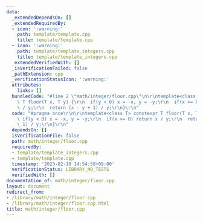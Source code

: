 ```yaml
---
data:
  _extendedDependsOn: []
  _extendedRequiredBy:
  - icon: ':warning:'
    path: template/template.cpp
    title: template/template.cpp
  - icon: ':warning:'
    path: template/template_integers.cpp
    title: template/template_integers.cpp
  _extendedVerifiedWith: []
  _isVerificationFailed: false
  _pathExtension: cpp
  _verificationStatusIcon: ':warning:'
  attributes:
    links: []
  bundledCode: "#line 2 \"math/integer/floor.cpp\"\n\r\ntemplate<class T> constexpr\
    \ T floor(T x, T y) {\r\n  if(y < 0) x = -x, y = -y;\r\n  if(x >= 0) return x\
    \ / y;\r\n  return (x - y + 1) / y;\r\n}\r\n"
  code: "#pragma once\r\n\r\ntemplate<class T> constexpr T floor(T x, T y) {\r\n \
    \ if(y < 0) x = -x, y = -y;\r\n  if(x >= 0) return x / y;\r\n  return (x - y +\
    \ 1) / y;\r\n}\r\n"
  dependsOn: []
  isVerificationFile: false
  path: math/integer/floor.cpp
  requiredBy:
  - template/template_integers.cpp
  - template/template.cpp
  timestamp: '2023-02-10 14:54:58+09:00'
  verificationStatus: LIBRARY_NO_TESTS
  verifiedWith: []
documentation_of: math/integer/floor.cpp
layout: document
redirect_from:
- /library/math/integer/floor.cpp
- /library/math/integer/floor.cpp.html
title: math/integer/floor.cpp
---
```


